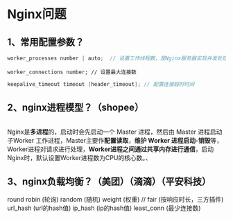 # Nginx问题



## 1、常用配置参数？

```java 
worker_processes number | auto;  // 设置工作线程数，是Nginx服务器实现并发处理服务的关键所在。
```

```tsx
worker_connections number; // 设置最大连接数
```

```Java 
keepalive_timeout timeout [header_timeout]; // 配置连接超时时间
```

## 2、nginx进程模型？（shopee）
![]()

Nginx是**多进程**的，启动时会先启动一个 Master 进程，然后由 Master 进程启动 子Worker 工作进程，Master主要作**配置读取**，**维护 Worker 进程启动-销毁**等，Worker进程对请求进行处理，**Worker进程之间通过共享内存进行通信**，启动Nginx时，默认设置Worker进程数为CPU的核心数。、
## 3、nginx负载均衡？（美团）（滴滴）（平安科技）
round robin (轮询)
random (随机)
weight (权重)
// fair (按响应时长，三方插件)
url_hash (url的hash值)
ip_hash (ip的hash值)
least_conn (最少连接数)
